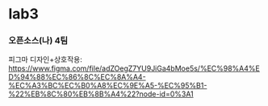 # lab3
### 오픈소스(나) 4팀

피그마 디자인+상호작용: https://www.figma.com/file/adZOegZ7YU9JiGa4bMoe5s/%EC%98%A4%ED%94%88%EC%86%8C%EC%8A%A4-%EC%A3%BC%EC%B0%A8%EC%9E%A5-%EC%95%B1-%22%EB%8C%80%EB%8B%A4%22?node-id=0%3A1
